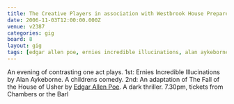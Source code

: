 ```yaml
---
title: The Creative Players in association with Westbrook House Preparetory School presents
date: 2006-11-03T12:00:00.000Z
venue: v2387
categories: gig
board: 8
layout: gig
tags: [edgar allen poe, ernies incredible illucinations, alan aykeborne, house, usher, chambers]
---
```

An evening of contrasting one act plays.
1st: Ernies Incredible Illucinations by Alan Aykeborne. A childrens comedy.
2nd: An adaptation of The Fall of the House of Usher by <a href="/wiki/edgar+allen+poe">Edgar Allen Poe</a>. A dark thriller.
7.30pm, tickets from Chambers or the Barl